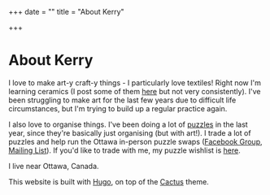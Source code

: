 +++
date = ""
title = "About Kerry"

+++
# About Kerry

I love to make art-y craft-y things - I particularly love textiles! Right now I'm learning ceramics (I post some of them [here](https://www.instagram.com/vitreousfabric/) but not very consistently). I've been struggling to make art for the last few years due to difficult life circumstances, but I'm trying to build up a regular practice again.

I also love to organise things. I've been doing a lot of [puzzles](https://www.instagram.com/verypuzzles/) in the last year, since they're basically just organising (but with art!). I trade a lot of puzzles and help run the Ottawa in-person puzzle swaps ([Facebook Group](https://www.facebook.com/groups/1023438527742333/), [Mailing List](https://mailchi.mp/d01c3649d60d/ottawa-puzzle-swaps)). If you'd like to trade with me, my puzzle wishlist is [here](https://hickory-cobalt-7b0.notion.site/Kerry-Zilliah-s-puzzle-wishlist-6ddc9a28ac7b41d7b3a9e4e893b65840).

<!-- I have a Bachelor's of Knowledge Integration and Mathematics with a Fine Art Studio minor, from the University of Waterloo. -->

I live near Ottawa, Canada.

This website is built with [Hugo](https://gohugo.io/ "Hugo"), on top of the [Cactus](https://themes.gohugo.io/themes/hugo-theme-cactus/ "Cactus theme") theme.